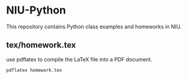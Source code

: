 # NIU-Python

This repository contains Python class examples and homeworks in NIU.

## tex/homework.tex

use pdflatex to compile the LaTeX file into a PDF document.

```
pdflatex homework.tex
```
